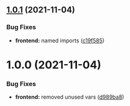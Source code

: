 ## [1.0.1](https://github.com/STB1019/Site/compare/v1.0.0...v1.0.1) (2021-11-04)


### Bug Fixes

* **frontend:** named imports ([c19f585](https://github.com/STB1019/Site/commit/c19f585b43184eede55c54db022ecd5532b5c163))

# 1.0.0 (2021-11-04)


### Bug Fixes

* **frontend:** removed unused vars ([d989ba8](https://github.com/STB1019/Site/commit/d989ba8e8b820141147a3a1c9d995d7ff1d3a397))
